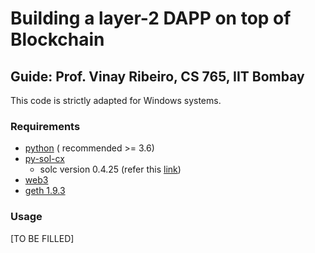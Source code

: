 # Building a layer-2 DAPP on top of Blockchain

## Guide: Prof. Vinay Ribeiro, CS 765, IIT Bombay 

This code is strictly adapted for Windows systems.
### Requirements
- [python](https://www.python.org/downloads/) ( recommended >= 3.6)
- [py-sol-cx](https://pypi.org/project/py-solc-x/) 
   - solc version 0.4.25 (refer this [link](https://solcx.readthedocs.io/en/latest/version-management.html?highlight=precompiled#installing-precompiled-binaries))
- [web3](https://pypi.org/project/web3/)
- [geth 1.9.3](https://gethstore.blob.core.windows.net/builds/geth-windows-amd64-1.9.3-cfbb969d.zip)

### Usage
[TO BE FILLED]

<!-- 

Note that we assume the version of go-ethereum is 1.9.3, solidity 0.4.25


1. Run following command to install the requried things (if not already installed)
sh installGo.sh
sh installpy3.sh

2.  Download the go-ethereum code and keep it in $HOME. 

3. cd go-ethereum  
   make

2. Run the following command and copy the address to the genesis.json in the alloc section that adds the balance to the geth account.

geth --datadir $HOME/HW3/test-eth1/ --password $HOME/HW3/password.txt account new


3. Run the following command to set up the Ethereum node.

sh runEthereumNode.sh


4. Run the following command, which will deploy the smart contract and copy the smart contract address to contractAddressList

python3 deployContract.py > contractAddressList


5. Run the following command to send the transaction

python3 sendTransaction.py -->